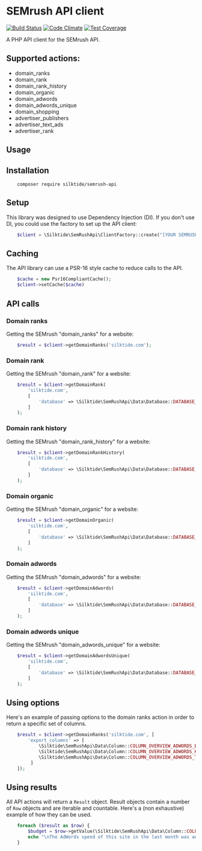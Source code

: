 # SEMrush API client

[![Build Status](https://travis-ci.org/silktide/semrush-api.svg?branch=master)](https://travis-ci.org/silktide/semrush-api)
[![Code Climate](https://codeclimate.com/github/silktide/semrush-api/badges/gpa.svg)](https://codeclimate.com/github/silktide/semrush-api)
[![Test Coverage](https://codeclimate.com/github/silktide/semrush-api/badges/coverage.svg)](https://codeclimate.com/github/silktide/semrush-api)

A PHP API client for the SEMrush API.

## Supported actions:

* domain_ranks
* domain_rank
* domain_rank_history
* domain_organic
* domain_adwords
* domain_adwords_unique
* domain_shopping
* advertiser_publishers
* advertiser_text_ads
* advertiser_rank

## Usage

## Installation

```
    composer require silktide/semrush-api
```

## Setup

This library was designed to use Dependency Injection (DI). If you don't use DI, you could use the factory to set up the API client:

```php
    $client = \Silktide\SemRushApi\ClientFactory::create("[YOUR SEMRUSH API KEY]");
```

## Caching

The API library can use a PSR-16 style cache to reduce calls to the API.

```php
    $cache = new Psr16CompliantCache();
    $client->setCache($cache)
```

## API calls

### Domain ranks

Getting the SEMrush "domain_ranks" for a website:

```php
    $result = $client->getDomainRanks('silktide.com');
```

### Domain rank

Getting the SEMrush "domain_rank" for a website:

```php
    $result = $client->getDomainRank(
        'silktide.com',
        [
            'database' => \Silktide\SemRushApi\Data\Database::DATABASE_GOOGLE_US
        ]
    );
```

### Domain rank history

Getting the SEMrush "domain_rank_history" for a website:

```php
    $result = $client->getDomainRankHistory(
        'silktide.com',
        [
            'database' => \Silktide\SemRushApi\Data\Database::DATABASE_GOOGLE_US
        ]
    );
```

### Domain organic

Getting the SEMrush "domain_organic" for a website:

```php
    $result = $client->getDomainOrganic(
        'silktide.com',
        [
            'database' => \Silktide\SemRushApi\Data\Database::DATABASE_GOOGLE_US
        ]
    );
```

### Domain adwords

Getting the SEMrush "domain_adwords" for a website:

```php
    $result = $client->getDomainAdwords(
        'silktide.com',
        [
            'database' => \Silktide\SemRushApi\Data\Database::DATABASE_GOOGLE_US
        ]
    );
```

### Domain adwords unique

Getting the SEMrush "domain_adwords_unique" for a website:

```php
    $result = $client->getDomainAdwordsUnique(
        'silktide.com',
        [
            'database' => \Silktide\SemRushApi\Data\Database::DATABASE_GOOGLE_US
        ]
    );
```

## Using options

Here's an example of passing options to the domain ranks action in order to return a specific set of columns.

```php
    $result = $client->getDomainRanks('silktide.com', [
        'export_columns' => [
            \Silktide\SemRushApi\Data\Column::COLUMN_OVERVIEW_ADWORDS_BUDGET,
            \Silktide\SemRushApi\Data\Column::COLUMN_OVERVIEW_ADWORDS_KEYWORDS,
            \Silktide\SemRushApi\Data\Column::COLUMN_OVERVIEW_ADWORDS_TRAFFIC
         ]
    ]);
```

## Using results

All API actions will return a `Result` object.  Result objects contain a number of `Row` objects and are iterable and
countable.  Here's a (non exhaustive) example of how they can be used.

```php
    foreach ($result as $row) {
        $budget = $row->getValue(\Silktide\SemRushApi\Data\Column::COLUMN_OVERVIEW_ADWORDS_BUDGET);
        echo "\nThe AdWords spend of this site in the last month was an estimated ${$budget}";
    }
```
